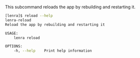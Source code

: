 This subcommand reloads the app by rebuilding and restarting it.

```bash
[lenra]$ reload --help
lenra-reload 
Reload the app by rebuilding and restarting it

USAGE:
    lenra reload

OPTIONS:
    -h, --help    Print help information
```
